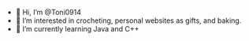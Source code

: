 - 👋 Hi, I’m @Toni0914
- 👀 I’m interested in crocheting, personal websites as gifts, and baking.
- 🌱 I’m currently learning Java and C++

<!---
Toni0914/Toni0914 is a ✨ special ✨ repository because its `README.md` (this file) appears on your GitHub profile.
You can click the Preview link to take a look at your changes.
--->
